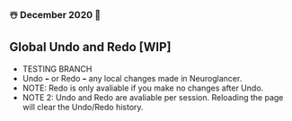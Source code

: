 ### ☃️ December 2020 🎁
## Global Undo and Redo [WIP]
* TESTING BRANCH
* Undo `⬅️` or Redo `➡️` any local changes made in Neuroglancer.
* NOTE: Redo is only avaliable if you make no changes after Undo.
* NOTE 2: Undo and Redo are avaliable per session. Reloading the page will clear the Undo/Redo history.